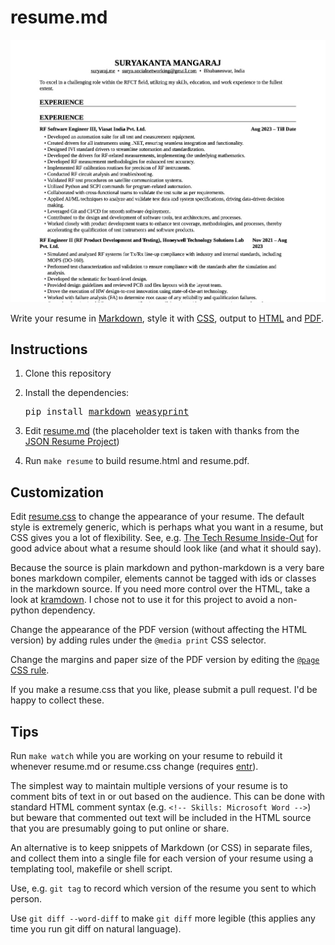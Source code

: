 # resume.md

![Resume](resume.jpg)


Write your resume in
[Markdown](https://github.com/suryakantamangaraj/Resume/edit/main/resume.md),
style it with [CSS](resume.css), output to [HTML](resume.html) and
[PDF](resume.pdf).


## Instructions

 1. Clone this repository

 2. Install the dependencies:
    <pre>
    pip install <a href="https://python-markdown.github.io/">markdown</a> <a href="https://weasyprint.org/">weasyprint</a>
    </pre>

 3. Edit [resume.md](resume.md) (the placeholder text is taken with thanks from the 
    [JSON Resume Project](https://jsonresume.org/themes/))

 4. Run `make resume` to build resume.html and resume.pdf.

## Customization

Edit [resume.css](resume.css) to change the appearance of your resume. The
default style is extremely generic, which is perhaps what you want in a resume,
but CSS gives you a lot of flexibility. See, e.g. [The Tech Resume
Inside-Out](https://www.thetechinterview.com/) for good advice about what a
resume should look like (and what it should say).

Because the source is plain markdown and python-markdown is a very bare bones
markdown compiler, elements cannot be tagged with ids or classes in the markdown
source. If you need more control over the HTML, take a look at
[kramdown](https://kramdown.gettalong.org/syntax.html). I chose not to use it
for this project to avoid a non-python dependency.

Change the appearance of the PDF version (without affecting the HTML version) by
adding rules under the `@media print` CSS selector. 

Change the margins and paper size of the PDF version by editing the [`@page` CSS
rule](https://developer.mozilla.org/en-US/docs/Web/CSS/%40page/size).

If you make a resume.css that you like, please submit a pull request. I'd be
happy to collect these.

## Tips

Run `make watch` while you are working on your resume to rebuild it whenever
resume.md or resume.css change (requires
[entr](http://eradman.com/entrproject/)).

The simplest way to maintain multiple versions of your resume is to comment bits
of text in or out based on the audience. This can be done with standard HTML
comment syntax (e.g. `<!-- Skills: Microsoft Word -->`) but beware that
commented out text will be included in the HTML source that you are presumably
going to put online or share.

An alternative is to keep snippets of Markdown (or CSS) in separate files, and
collect them into a single file for each version of your resume using a
templating tool, makefile or shell script.

Use, e.g. `git tag` to record which version of the resume you sent to which
person.

Use `git diff --word-diff` to make `git diff` more legible (this applies any
time you run git diff on natural language).
